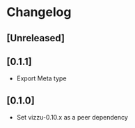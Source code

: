 # Changelog

## [Unreleased]

## [0.1.1]

-   Export Meta type

## [0.1.0]

-   Set vizzu-0.10.x as a peer dependency
